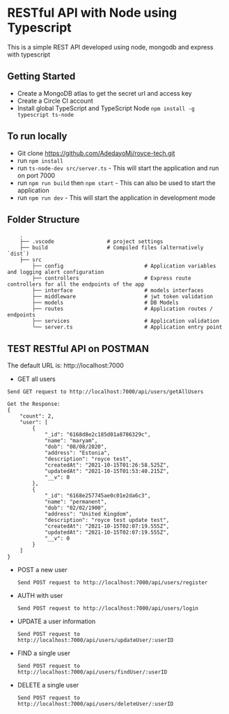 # RESTful API with Node using Typescript

This is a simple REST API developed using node, mongodb and express with typescript

## Getting Started

-   Create a MongoDB atlas to get the secret url and access key
-   Create a Circle CI account
-   Install global TypeScript and TypeScript Node
    `` npm install -g typescript ts-node ``

## To run locally

-   Git clone https://github.com/AdedayoMj/royce-tech.git 
-   run `npm install`
-   run `ts-node-dev src/server.ts`         -  This will start the application and run on port 7000 
-   run `npm run build` then `npm start`    - This can also be used to start the application
-   run `npm run dev`                       - This will start the application in development mode

## Folder Structure

```
    .
    ├── .vscode                 # project settings
    ├── build                   # Compiled files (alternatively `dist`)
    ├── src                     
        ├── config                          # Application variables and logging alert configuration
        ├── controllers                     # Express route controllers for all the endpoints of the app
        ├── interface                       # models interfaces
        ├── middleware                      # jwt token validation
        ├── models                          # DB Models 
        ├── routes                          # Application routes / endpoints
        ├── services                        # Application validation
        └── server.ts                       # Application entry point
```


## TEST RESTful API on POSTMAN

The default URL is: http://localhost:7000

-   GET all users

``` 
Send GET request to http://localhost:7000/api/users/getAllUsers 

Get the Response:
{
    "count": 2,
    "user": [
        {
            "_id": "6168d8e2c185d01a8786329c",
            "name": "maryam",
            "dob": "08/08/2020",
            "address": "Estonia",
            "description": "royce test",
            "createdAt": "2021-10-15T01:26:58.525Z",
            "updatedAt": "2021-10-15T01:53:40.215Z",
            "__v": 0
        },
        {
            "_id": "6168e257745ae0c01e2da6c3",
            "name": "permanent",
            "dob": "02/02/1900",
            "address": "United Kingdom",
            "description": "royce test update test",
            "createdAt": "2021-10-15T02:07:19.555Z",
            "updatedAt": "2021-10-15T02:07:19.555Z",
            "__v": 0
        }
    ]
}

```

-   POST a new user

    `` Send POST request to http://localhost:7000/api/users/register ``

-   AUTH with user

    `` Send POST request to http://localhost:7000/api/users/login ``

-   UPDATE a user information

    `` Send POST request to http://localhost:7000/api/users/updateUser/:userID ``

-   FIND a single user

    `` Send POST request to http://localhost:7000/api/users/findUser/:userID ``

-   DELETE a single user

    `` Send POST request to http://localhost:7000/api/users/deleteUser/:userID ``